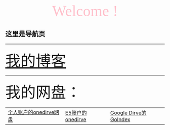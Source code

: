 <center><font size=60 face="雅黑" color=pink>Welcome !</font></center>

## 这里是导航页

<hr>

<p>
<font size="40">
<a href="https://sjh0020.github.io/blog">我的博客</a>
</font>
</p>
<hr>
<p>
<font size="40">
我的网盘：
</font>
</p>

<p>
<center>
<table cellspacing="50">
<tr>
<td><a href="https://sjh0020.github.io/onedrive1">个人账户的onedirve网盘</a></td>
<td><a href="https://sjh0020.github.io/onedrive2">E5账户的onedirve</a></td>
<td><a href="https://gd.sjh0020.workers.dev/0:/">Google Dirve的GoIndex</a></td>
</tr>
</table>
</center>
</p>